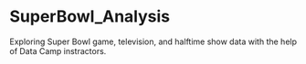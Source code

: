 # SuperBowl_Analysis
Exploring Super Bowl game, television, and halftime show data with the help of Data Camp instractors. 
